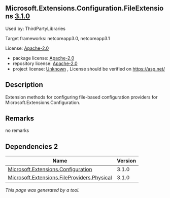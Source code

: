 Microsoft.Extensions.Configuration.FileExtensions [3.1.0](https://www.nuget.org/packages/Microsoft.Extensions.Configuration.FileExtensions/3.1.0)
--------------------

Used by: ThirdPartyLibraries

Target frameworks: netcoreapp3.0, netcoreapp3.1

License: [Apache-2.0](../../../../licenses/apache-2.0) 

- package license: [Apache-2.0](https://licenses.nuget.org/Apache-2.0) 
- repository license: [Apache-2.0](https://github.com/aspnet/Extensions) 
- project license: [Unknown](https://asp.net/) , License should be verified on https://asp.net/

Description
-----------
Extension methods for configuring file-based configuration providers for Microsoft.Extensions.Configuration.

Remarks
-----------
no remarks


Dependencies 2
-----------

|Name|Version|
|----------|:----|
|[Microsoft.Extensions.Configuration](../../../../packages/nuget.org/microsoft.extensions.configuration/3.1.0)|3.1.0|
|[Microsoft.Extensions.FileProviders.Physical](../../../../packages/nuget.org/microsoft.extensions.fileproviders.physical/3.1.0)|3.1.0|

*This page was generated by a tool.*
